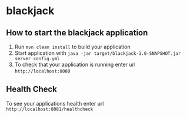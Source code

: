 # blackjack

How to start the blackjack application
---

1. Run `mvn clean install` to build your application
1. Start application with `java -jar target/blackjack-1.0-SNAPSHOT.jar server config.yml`
1. To check that your application is running enter url `http://localhost:8080`

Health Check
---

To see your applications health enter url `http://localhost:8081/healthcheck`
